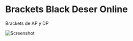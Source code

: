 # Brackets Black Deser Online

Brackets de AP y DP

![Screenshot]('./screenshots/bracketsbdo.png' 'Brackets de AP y DP')
